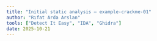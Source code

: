 ```yaml
---
title: "Initial static analysis — example-crackme-01"
author: "Rıfat Arda Arslan"
tools: ["Detect It Easy", "IDA", "Ghidra"]
date: 2025-10-21
---
```

